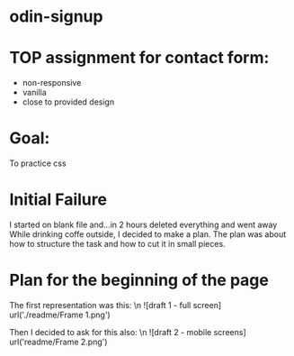 # odin-signup

# TOP assignment for contact form:
* non-responsive
* vanilla
* close to provided design

# Goal:
To practice css

# Initial Failure
I started on blank file and...in 2 hours deleted everything and went away
While drinking coffe outside, I decided to make a plan. The plan was about how to structure
the task and how to cut it in small pieces. 

# Plan for the beginning of the page
The first representation was this: \n
![draft 1 - full screen] url('./readme/Frame 1.png')

Then I decided to ask for this also: \n
![draft 2 - mobile screens] url('readme/Frame 2.png')
